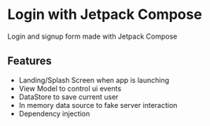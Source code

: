 # Login with Jetpack Compose

Login and signup form made with Jetpack Compose

## Features

* Landing/Splash Screen when app is launching 
* View Model to control ui events
* DataStore to save current user
* In memory data source to fake server interaction
* Dependency injection
